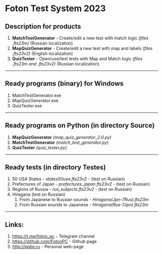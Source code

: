 # Foton Test System 2023

Description for products
----

1) **MatchTestGenerator** - Create/edit a new test with match logic *(files .fts23m)* (Russian localization)
2) **MapQuizGenerator** - Create/edit a new test with map and labels *(files .fts23v2)* (English localization)
3) **QuizTester** - Open/use/test tests with Map and Match logic *(files .fts23m and .fts23v2)* (Russian localization)

-----------------------------------------------
Ready programs (binary) for Windows
----

1. MatchTestGenerator.exe
2. MapQuizGenerator.exe
3. QuizTester.exe

-----------------------------
Ready programs on Python (in directory Source)
-----

1. **MapQuizGenerator** *(map_quiz_generator_2.0.py)*
2. **MatchTestGenerator** *(match_test_generator.py)*
3. **QuizTester** *(quiz_tester.py)*

-----------------------------------------------
Ready tests (in directory Testes)
----

1. 50 USA States - *states50usa.fts23v2* - (test on Russian)
2. Prefectures of Japan - *prefectures_japan.fts23v2* - (test on Russian)
3. Regions of Russia - *rus_subjects.fts23v2* - (test on Russian)
4. Hiragana (test on Russian)
    1) From Japanese to Russian sounds - *Hiragana(Jpn-7Rus).fts23m*
    2) From Russian sounds to Japanese - *Hiragana(Rus-7Jpn).fts23m*

--------------------------
Links:
------

1. https://t.me/foton_pc - Telegram channel
2. https://github.com/FotonPC - Github page
3. http://ppbe.ru - Personal web-page